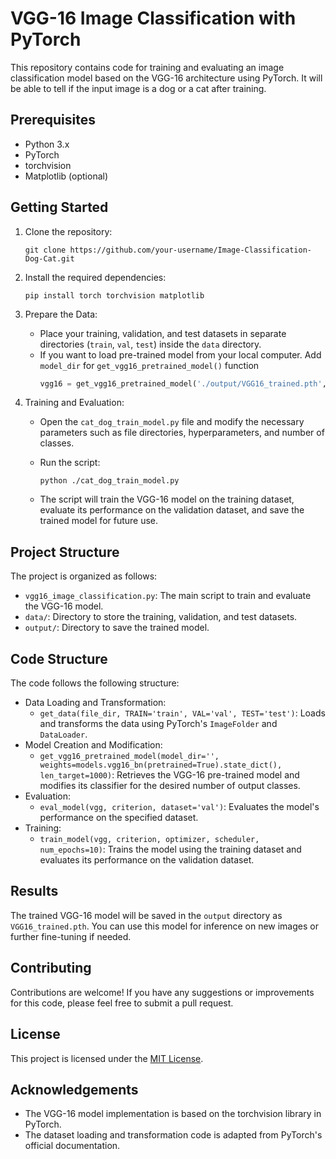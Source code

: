 # VGG-16 Image Classification with PyTorch

This repository contains code for training and evaluating an image classification model based on the VGG-16 architecture using PyTorch. It will be able to tell if the input image is a dog or a cat after training.

## Prerequisites

- Python 3.x
- PyTorch
- torchvision
- Matplotlib (optional)

## Getting Started

1. Clone the repository:

   ```shell
   git clone https://github.com/your-username/Image-Classification-Dog-Cat.git
   ```

2. Install the required dependencies:

   ```shell
   pip install torch torchvision matplotlib
   ```

3. Prepare the Data:

   - Place your training, validation, and test datasets in separate directories (`train`, `val`, `test`) inside the `data` directory.
   - If you want to load pre-trained model from your local computer. Add `model_dir` for `get_vgg16_pretrained_model()` function
        ```python
        vgg16 = get_vgg16_pretrained_model('./output/VGG16_trained.pth', len_target=2)
        ```

4. Training and Evaluation:

   - Open the `cat_dog_train_model.py` file and modify the necessary parameters such as file directories, hyperparameters, and number of classes.

   - Run the script:

     ```shell
     python ./cat_dog_train_model.py
     ```

   - The script will train the VGG-16 model on the training dataset, evaluate its performance on the validation dataset, and save the trained model for future use.

## Project Structure

The project is organized as follows:

- `vgg16_image_classification.py`: The main script to train and evaluate the VGG-16 model.
- `data/`: Directory to store the training, validation, and test datasets.
- `output/`: Directory to save the trained model.

## Code Structure

The code follows the following structure:

- Data Loading and Transformation:
  - `get_data(file_dir, TRAIN='train', VAL='val', TEST='test')`: Loads and transforms the data using PyTorch's `ImageFolder` and `DataLoader`.
- Model Creation and Modification:
  - `get_vgg16_pretrained_model(model_dir='', weights=models.vgg16_bn(pretrained=True).state_dict(), len_target=1000)`: Retrieves the VGG-16 pre-trained model and modifies its classifier for the desired number of output classes.
- Evaluation:
  - `eval_model(vgg, criterion, dataset='val')`: Evaluates the model's performance on the specified dataset.
- Training:
  - `train_model(vgg, criterion, optimizer, scheduler, num_epochs=10)`: Trains the model using the training dataset and evaluates its performance on the validation dataset.

## Results

The trained VGG-16 model will be saved in the `output` directory as `VGG16_trained.pth`. You can use this model for inference on new images or further fine-tuning if needed.

## Contributing

Contributions are welcome! If you have any suggestions or improvements for this code, please feel free to submit a pull request.

## License

This project is licensed under the [MIT License](LICENSE).

## Acknowledgements

- The VGG-16 model implementation is based on the torchvision library in PyTorch.
- The dataset loading and transformation code is adapted from PyTorch's official documentation.